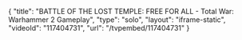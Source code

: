 {
    "title": "BATTLE OF THE LOST TEMPLE: FREE FOR ALL - Total War: Warhammer 2 Gameplay",
    "type": "solo",
    "layout": "iframe-static",
    "videoId": "117404731",
    "url": "\/tvpembed\/117404731"
}